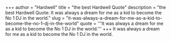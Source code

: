 +++
author = "Hardwell"
title = "the best Hardwell Quote"
description = "the best Hardwell Quote: It was always a dream for me as a kid to become the No 1 DJ in the world."
slug = "it-was-always-a-dream-for-me-as-a-kid-to-become-the-no-1-dj-in-the-world"
quote = '''It was always a dream for me as a kid to become the No 1 DJ in the world.'''
+++
It was always a dream for me as a kid to become the No 1 DJ in the world.
